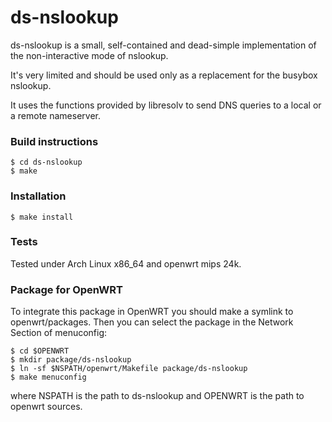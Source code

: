 # ds-nslookup

ds-nslookup is a small, self-contained and dead-simple implementation of the non-interactive mode of nslookup.

It's very limited and should be used only as a replacement for the busybox nslookup.

It uses the functions provided by libresolv to send DNS queries to a local or a remote nameserver.

### Build instructions
```
$ cd ds-nslookup
$ make
```

### Installation

```
$ make install
```

### Tests

Tested under Arch Linux x86_64 and openwrt mips 24k.

### Package for OpenWRT

To integrate this package in OpenWRT you should make a symlink to openwrt/packages.
Then you can select the package in the Network Section of menuconfig:

```
$ cd $OPENWRT
$ mkdir package/ds-nslookup
$ ln -sf $NSPATH/openwrt/Makefile package/ds-nslookup
$ make menuconfig
```

where NSPATH is the path to ds-nslookup and OPENWRT is the path to openwrt sources.
